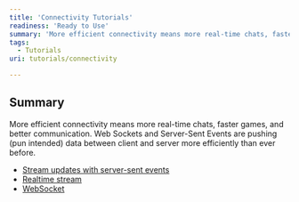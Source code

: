 ```yaml
---
title: 'Connectivity Tutorials'
readiness: 'Ready to Use'
summary: 'More efficient connectivity means more real-time chats, faster games, and better communication. Web Sockets and Server-Sent Events are pushing (pun intended) data between client and server more efficiently than ever before.'
tags:
  - Tutorials
uri: tutorials/connectivity

---
```

## Summary

More efficient connectivity means more real-time chats, faster games, and better communication. Web Sockets and Server-Sent Events are pushing (pun intended) data between client and server more efficiently than ever before.

-   [Stream updates with server-sent events](/tutorials/eventsource_basics)
-   [Realtime stream](/tutorials/realtime_stream)
-   [WebSocket](/tutorials/websockets_basics)

